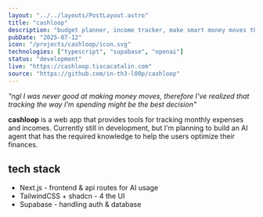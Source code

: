 ```yaml
---
layout: "../../layouts/PostLayout.astro"
title: "cashloop"
description: "budget planner, income tracker, make smart money moves through a web app"
pubDate: "2025-07-12"
icon: "/projects/cashloop/icon.svg"
technologies: ["typescript", "supabase", "openai"]
status: "development"
live: "https://cashloop.tiscacatalin.com"
source: "https://github.com/in-th3-l00p/cashloop"
---
```


*"ngl I was never good at making money moves, therefore I've realized that tracking the 
way I'm spending might be the best decision"*

**cashloop** is a web app that provides tools for tracking monthly expenses and incomes.
Currently still in development, but I'm planning to build an AI agent that has the required
knowledge to help the users optimize their finances.

## tech stack
* Next.js - frontend & api routes for AI usage
* TailwindCSS + shadcn - 4 the UI
* Supabase - handling auth & database